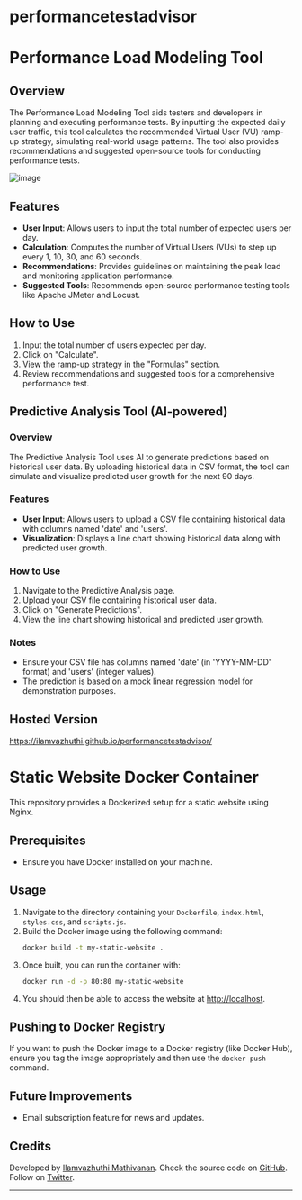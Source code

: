 # performancetestadvisor

# Performance Load Modeling Tool

## Overview
The Performance Load Modeling Tool aids testers and developers in planning and executing performance tests. By inputting the expected daily user traffic, this tool calculates the recommended Virtual User (VU) ramp-up strategy, simulating real-world usage patterns. The tool also provides recommendations and suggested open-source tools for conducting performance tests.

![image](https://github.com/ilamvazhuthi/performancetestadvisor/assets/17743299/aa0033b4-07df-468c-b96b-d54689617088)



## Features
- **User Input**: Allows users to input the total number of expected users per day.
- **Calculation**: Computes the number of Virtual Users (VUs) to step up every 1, 10, 30, and 60 seconds.
- **Recommendations**: Provides guidelines on maintaining the peak load and monitoring application performance.
- **Suggested Tools**: Recommends open-source performance testing tools like Apache JMeter and Locust.

## How to Use
1. Input the total number of users expected per day.
2. Click on "Calculate".
3. View the ramp-up strategy in the "Formulas" section.
4. Review recommendations and suggested tools for a comprehensive performance test.


## Predictive Analysis Tool (AI-powered)

### Overview
The Predictive Analysis Tool uses AI to generate predictions based on historical user data. By uploading historical data in CSV format, the tool can simulate and visualize predicted user growth for the next 90 days.

### Features
- **User Input**: Allows users to upload a CSV file containing historical data with columns named 'date' and 'users'.
- **Visualization**: Displays a line chart showing historical data along with predicted user growth.

### How to Use
1. Navigate to the Predictive Analysis page.
2. Upload your CSV file containing historical user data.
3. Click on "Generate Predictions".
4. View the line chart showing historical and predicted user growth.

### Notes
- Ensure your CSV file has columns named 'date' (in 'YYYY-MM-DD' format) and 'users' (integer values).
- The prediction is based on a mock linear regression model for demonstration purposes.


## Hosted Version
https://ilamvazhuthi.github.io/performancetestadvisor/

# Static Website Docker Container

This repository provides a Dockerized setup for a static website using Nginx.

## Prerequisites

- Ensure you have Docker installed on your machine.

## Usage

1. Navigate to the directory containing your `Dockerfile`, `index.html`, `styles.css`, and `scripts.js`.
2. Build the Docker image using the following command:
   ```bash
   docker build -t my-static-website .
   ```
3. Once built, you can run the container with:
   ```bash
   docker run -d -p 80:80 my-static-website
   ```
4. You should then be able to access the website at [http://localhost](http://localhost).

## Pushing to Docker Registry

If you want to push the Docker image to a Docker registry (like Docker Hub), ensure you tag the image appropriately and then use the `docker push` command.

## Future Improvements
- Email subscription feature for news and updates.

## Credits
Developed by [Ilamvazhuthi Mathivanan](https://www.linkedin.com/in/ilamvazhuthi-mathivanan-17588741/). Check the source code on [GitHub](https://github.com/ilamvazhuthi). Follow on [Twitter](https://twitter.com/ilamvazhuthim).

---

